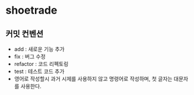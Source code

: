 # shoetrade

## 커밋 컨벤션
- add : 새로운 기능 추가
- fix : 버그 수정
- refactor : 코드 리펙토링
- test : 테스트 코드 추가
- 영어로 작성할시 과거 시제를 사용하지 않고 명령어로 작성하며, 첫 글자는 대문자를 사용한다.
